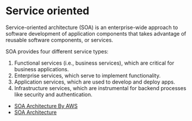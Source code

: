 # Service oriented

Service-oriented architecture (SOA) is an enterprise-wide approach to software development of application components that takes advantage of reusable software components, or services.

SOA provides four different service types:

1. Functional services (i.e., business services), which are critical for business applications.
2. Enterprise services, which serve to implement functionality.
3. Application services, which are used to develop and deploy apps.
4. Infrastructure services, which are instrumental for backend processes like security and authentication.

- [SOA Architecture By AWS](https://aws.amazon.com/what-is/service-oriented-architecture/)
- [SOA Architecture](https://www.geeksforgeeks.org/service-oriented-architecture/)